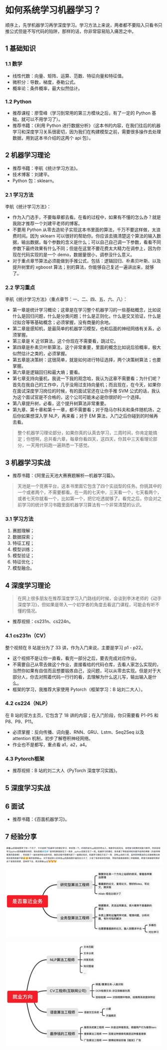 # 如何系统学习机器学习？

顺序上，先学机器学习再学深度学习。学习方法上来说，两者都不要陷入只看书只推公式但是不写代码的陷阱，那样的话，你非常容易陷入痛苦之中。

## 1  基础知识

### 1.1  数学

- 线性代数：向量、矩阵、运算、范数、特征向量和特征值。
- 微积分：导数，梯度，泰勒公式。
- 概率论：条件概率，最大似然估计。

### 1.2  Python

- 推荐课程：廖雪峰（学习到常用的第三方模块之后，有了一定的 Python 基础，就可以不用学习了）。
- 推荐书籍：《利用 Python 进行数据分析》（这本书的内容，在我们往后的机器学习和深度学习关系很密切，因为我们在构建模型之前，需要很多操作去处理数据，用到这本书介绍的这两个 api 包）。

## 2  机器学习理论

- 推荐书籍：李航《统计学习方法》。
- 技术博客：刘建平。
- Python 包：sklearn。

### 2.1  学习方法

李航《统计学习方法》：

- 作为入门选手，不要每章都去看。在看的过程中，如果有不懂的怎么办？就是我刚才推荐一个刘建平老师的博客。
- 不要用 Python 从零去造轮子实现这本书里面的算法，千万不要这样做，太浪费时间。因为 sklearn 可以很好的帮助你。你应该去搞清楚这个算法的输入数据，输出数据，每个参数的含义是什么；可以自己自己调一下参数，看看不同参数下最终效果有什么不同；但是在这里不要花费太大精力在调参上，因为你现在代码实现的是一个 demo，数据量很小，调参没什么意义。
- 对于重点章节算法必须能做到手推公式，包括：逻辑回归、朴素贝叶斯、以及提升树里的 xgboost 算法；别的算法，你能够自己复述一遍讲出来，就够了。

### 2.2  学习重点

李航《统计学习方法》（重点章节：一、二、四、五、六、八）：

- 第一章是统计学习概论；这章是在学习整个机器学习的一些基础概念，比如说什么是回归问题，什么是分类问题；什么是正则化，什么是交叉验证，什么是过拟合等等基础概念；必须掌握，没有商量的余地。
- 第二章是感知机，是最简单的机器学习模型，也和后面的神经网络有关系，必须掌握。
- 第三章是 K 近邻算法，这个你现在不需要看，跳过它。
- 第四章是朴素贝叶斯算法，这个非常重要，里面的概念比如说后验概率，极大似然估计之类的，必须掌握。
- 第五章是决策树：这很简单，就是如何进行特征选择，两个决策树算法；也要掌握。
- 第六章是逻辑回归和最大熵；要看。
- 第七章支持向量机，我说一下我的观念哈，我认为这章不需要看；为什们呢？首先在我自己的工作中，几乎没用过支持向量机；而且现在，在今天，如果你在面试深度学习岗位的时候，有的面试官还在让你手推 SVM 公式的话，我认为这个面试官是不合格的，这个公司可能未必是你很好的一个选择。
- 第八章提升树，必看，这个提升树算法非常重要。
- 第九章、第十章和第十一章，都不需要看；对于隐马尔科夫和条件随机场，之后你如果想深入学 NLP，再来看；对于 EM 算法，入门之后你碰到的时候再去看。

> 整个机器学习理论部分，如果你真的认真去学习，三周时间，你肯定能搞定；你想啊，总共看六章，每章你看四天，这四天，你其中三天看理论部分，一天用代码跑一遍熟悉一下感觉。

## 3  机器学习实战

- 推荐书籍：《阿里云天池大赛赛题解析—机器学习篇》。

> 天池是一个竞赛平台，这本书里面它包含了四个实战型的任务。你挑其中的一个或者两个，不需要都看。在一周的七天中，三天看一个，七天看两个，或者七天你就看一个，比如第一个，把它吃透就够了。看完之后，你会对之前学习的统计学习书籍里面机器学习算法有一个非常清楚的认识。

### 3.1  学习方法

1. 赛题理解；
2. 数据探索；
3. 特征工程；
4. 模型训练；
5. 模型验证；
6. 特征优化；
7. 模型融合。

## 4  深度学习理论

> 在网上很多朋友在推荐深度学习入门路线的时候，会谈到李沐老师的《动手深度学习》，但如果是带入一个初学者的角度去看这门课程，可能会有听不懂的情况。

- 推荐视频：cs231n、cs224n。

### 4.1  cs231n（CV）

整个视频在 B 站是分为了 33 讲，作为入门来说，主要是学习 p1 - p22。

- 这个视频不是让你一直看，看完一部分之后，要去完成对应作业。
- 不需要自己从零去做这个作业，直接看给的代码仓库，去看人家怎么实现的，当然你如果有自信而且想要锻炼自己，没问题，可以从零去实现。但是对于大部分人，你去对照着代码一行行的看，去理解为什么这儿写，输出输入是什么。
- 框架的学习，我推荐大家使用 Pytorch（框架学习：B 站刘二大人）。

### 4.2  cs224（NLP）

在 B 站的官方主页，它包含了 18 讲的内容；在入门阶段，你只需要看 P1-P5 和 P8、P9、P11。

- 必须掌握：反向传播、词向量、RNN、GRU、Lstm、Seq2Seq 以及 attention 机制，初步了解卷积神经网络。
- 作业也不是都写，重点看 a1，a2，a4。

### 4.3  Pytorch框架

- 推荐视频：B 站的刘二大人《PyTorch 深度学习实践》。

## 5  深度学习实战

## 6  面试

- 推荐书籍：《百面机器学习》。

## 7  经验分享

![image-20230902205759546](如何系统学习机器学习？.assets/image-20230902205759546.png)

![算法工程师岗位分类](如何系统学习机器学习？.assets/算法工程师岗位分类.png)

![AI算法就业方向](如何系统学习机器学习？.assets/AI算法就业方向-16936601841641.png)